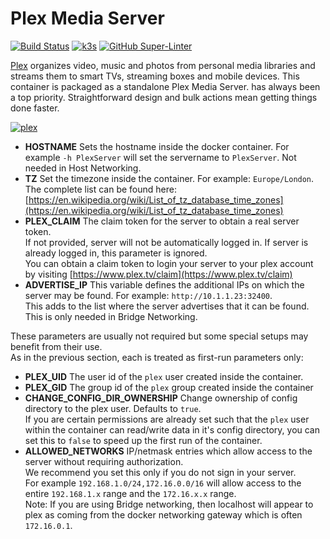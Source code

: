 # Plex Media Server

[![Build Status](https://jenkins.tino.sh/buildStatus/icon?job=k8s.plex%2Fmaster)](https://jenkins.tino.sh/job/k8s.plex/job/master/)
[![k3s](https://img.shields.io/badge/run%20on%20-Raspberry%20Pi-red)](https://github.com/tinoschroeter/k8s.homelab)
[![GitHub Super-Linter](https://github.com/tinoschroeter/k8s.plex/workflows/Lint%20Code%20Base/badge.svg)](https://github.com/tinoschroeter/k8s.plex/actions/workflows/linter.yml)

[Plex](https://plex.tv) organizes video, music and photos from personal media libraries and streams them to smart TVs, 
streaming boxes and mobile devices. This container is packaged as a standalone Plex Media Server. has always been a top priority. 
Straightforward design and bulk actions mean getting things done faster.

[![plex](http://the-gadgeteer.com/wp-content/uploads/2015/10/plex-logo-e1446990678679.png)](https://plex.tv)

- **HOSTNAME** Sets the hostname inside the docker container. For example `-h PlexServer` will set the servername to `PlexServer`. 
  Not needed in Host Networking.
- **TZ** Set the timezone inside the container.  For example: `Europe/London`.  The complete list can be found here: [https://en.wikipedia.org/wiki/List_of_tz_database_time_zones](https://en.wikipedia.org/wiki/List_of_tz_database_time_zones)
- **PLEX_CLAIM** The claim token for the server to obtain a real server token.  
  If not provided, server will not be automatically logged in.  If server is already logged in, this parameter is ignored.  
  You can obtain a claim token to login your server to your plex account by visiting [https://www.plex.tv/claim](https://www.plex.tv/claim)
- **ADVERTISE_IP** This variable defines the additional IPs on which the server may be found.  For example: `http://10.1.1.23:32400`.  
  This adds to the list where the server advertises that it can be found.  This is only needed in Bridge Networking.

These parameters are usually not required but some special setups may benefit from their use.  
As in the previous section, each is treated as first-run parameters only:

- **PLEX_UID** The user id of the `plex` user created inside the container.
- **PLEX_GID** The group id of the `plex` group created inside the container
- **CHANGE_CONFIG_DIR_OWNERSHIP** Change ownership of config directory to the plex user.  Defaults to `true`.  
  If you are certain permissions are already set such that the `plex` user within the container can read/write data in it's config directory, 
  you can set this to `false` to speed up the first run of the container.
- **ALLOWED_NETWORKS** IP/netmask entries which allow access to the server without requiring authorization.  
  We recommend you set this only if you do not sign in your server.  
  For example `192.168.1.0/24,172.16.0.0/16` will allow access to the entire `192.168.1.x` range and the `172.16.x.x` range.  
  Note: If you are using Bridge networking, then localhost will appear to plex as coming from the docker networking gateway which is often `172.16.0.1`.
